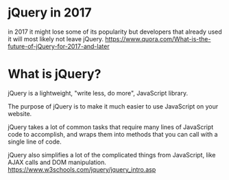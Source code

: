 # jQuery in 2017

in 2017 it might lose some of its popularity but developers that already used it will most likely not leave jQuery. https://www.quora.com/What-is-the-future-of-jQuery-for-2017-and-later

# What is jQuery?
jQuery is a lightweight, "write less, do more", JavaScript library.

The purpose of jQuery is to make it much easier to use JavaScript on your website.

jQuery takes a lot of common tasks that require many lines of JavaScript code to accomplish, and wraps them into methods that you can call with a single line of code.

jQuery also simplifies a lot of the complicated things from JavaScript, like AJAX calls and DOM manipulation. https://www.w3schools.com/jquery/jquery_intro.asp
